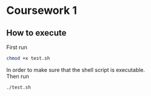 # Coursework 1

## How to execute
First run
```bash
chmod +x test.sh
```  
In order to make sure that the shell script is executable.  
Then run

```bash
./test.sh
```